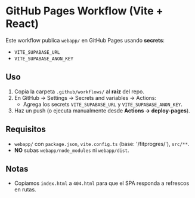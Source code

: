 # GitHub Pages Workflow (Vite + React)

Este workflow publica `webapp/` en GitHub Pages usando **secrets**:

- `VITE_SUPABASE_URL`
- `VITE_SUPABASE_ANON_KEY`

## Uso
1. Copia la carpeta `.github/workflows/` al **raíz** del repo.
2. En GitHub → Settings → Secrets and variables → Actions:
   - Agrega los secrets `VITE_SUPABASE_URL` y `VITE_SUPABASE_ANON_KEY`.
3. Haz un push (o ejecuta manualmente desde **Actions → deploy-pages**).

## Requisitos
- `webapp/` con `package.json`, `vite.config.ts` (base: '/fitprogres/'), `src/**`.
- **NO** subas `webapp/node_modules` ni `webapp/dist`.

## Notas
- Copiamos `index.html` a `404.html` para que el SPA responda a refrescos en rutas.
